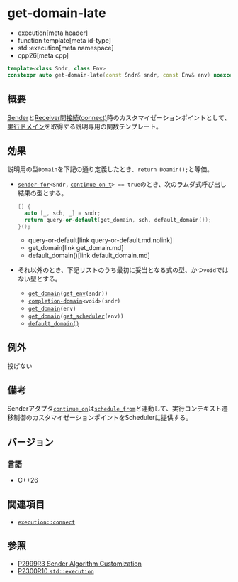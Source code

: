 # get-domain-late
* execution[meta header]
* function template[meta id-type]
* std::execution[meta namespace]
* cpp26[meta cpp]

```cpp
template<class Sndr, class Env>
constexpr auto get-domain-late(const Sndr& sndr, const Env& env) noexcept;
```

## 概要
[Sender](sender.md)と[Receiver](receiver.md)間[接続(connect)](connect.md)時のカスタマイゼーションポイントとして、[実行ドメイン](default_domain.md)を取得する説明専用の関数テンプレート。


## 効果
説明用の型`Domain`を下記の通り定義したとき、`return Doamin();`と等価。

- [`sender-for`](sender-for.md)`<Sndr,` [`continue_on_t`](continue_on.md.nolink)`> == true`のとき、次のラムダ式呼び出し結果の型とする。

    ```cpp
    [] {
      auto [_, sch, _] = sndr;
      return query-or-default(get_domain, sch, default_domain());
    }();
    ```
    * query-or-default[link query-or-default.md.nolink]
    * get_domain[link get_domain.md]
    * default_domain()[link default_domain.md]

- それ以外のとき、下記リストのうち最初に妥当となる式の型、かつ`void`ではない型とする。
    - [`get_domain`](get_domain.md)`(`[`get_env`](get_env.md)`(sndr))`
    - [`completion-domain`](completion-domain.md.nolink)`<void>(sndr)`
    - [`get_domain`](get_domain.md)`(env)`
    - [`get_domain`](get_domain.md)`(`[`get_scheduler`](get_scheduler.md)`(env))`
    - [`default_domain()`](default_domain.md)


## 例外
投げない


## 備考
Senderアダプタ[`continue_on`](continue_on.md.nolink)は[`schedule_from`](schedule_from.md.nolink)と連動して、実行コンテキスト遷移制御のカスタマイゼーションポイントをSchedulerに提供する。


## バージョン
### 言語
- C++26


## 関連項目
- [`execution::connect`](connect.md)


## 参照
- [P2999R3 Sender Algorithm Customization](https://www.open-std.org/jtc1/sc22/wg21/docs/papers/2023/p2999r3.html)
- [P2300R10 `std::execution`](https://www.open-std.org/jtc1/sc22/wg21/docs/papers/2024/p2300r10.html)
